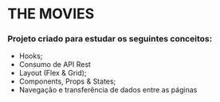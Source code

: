 # THE MOVIES

### Projeto criado para estudar os seguintes conceitos:

* Hooks;
* Consumo de API Rest
* Layout (Flex & Grid);
* Components, Props & States;
* Navegação e transferência de dados entre as páginas